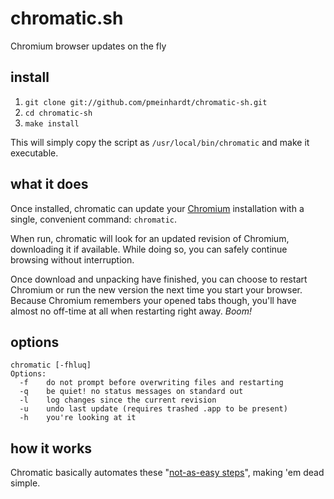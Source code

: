 chromatic.sh
===

Chromium browser updates on the fly

install
---

  1. `git clone git://github.com/pmeinhardt/chromatic-sh.git`
  2. `cd chromatic-sh`
  3. `make install`

This will simply copy the script as `/usr/local/bin/chromatic` and make it executable.

what it does
---

Once installed, chromatic can update your [Chromium](http://www.chromium.org/Home) installation with a single, convenient command: `chromatic`.

When run, chromatic will look for an updated revision of Chromium, downloading it if available. While doing so, you can safely continue browsing without interruption.

Once download and unpacking have finished, you can choose to restart Chromium or run the new version the next time you start your browser. Because Chromium remembers your opened tabs though, you'll have almost no off-time at all when restarting right away. _Boom!_

options
---

    chromatic [-fhluq]
    Options:
      -f    do not prompt before overwriting files and restarting
      -q    be quiet! no status messages on standard out
      -l    log changes since the current revision
      -u    undo last update (requires trashed .app to be present)
      -h    you're looking at it

how it works
---

Chromatic basically automates these "[not-as-easy steps](http://www.chromium.org/getting-involved/download-chromium)", making 'em dead simple.
